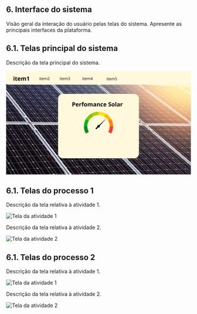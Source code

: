 
## 6. Interface do sistema

Visão geral da interação do usuário pelas telas do sistema. Apresente as principais interfaces da plataforma. 

## 6.1. Telas principal do sistema

Descrição da tela principal do sistema.

![Tela principal do sistema](images/home.png)


## 6.1. Telas do processo 1

Descrição da tela relativa à atividade 1.

![Tela da atividade 1](images/process-1-activity-1.png)

Descrição da tela relativa à atividade 2.

![Tela da atividade 2](images/process-1-activity-2.png)



## 6.1. Telas do processo 2

Descrição da tela relativa à atividade 1.

![Tela da atividade 1](images/process-2-activity-1.png)

Descrição da tela relativa à atividade 2.

![Tela da atividade 2](images/process-2-activity-2.png)


